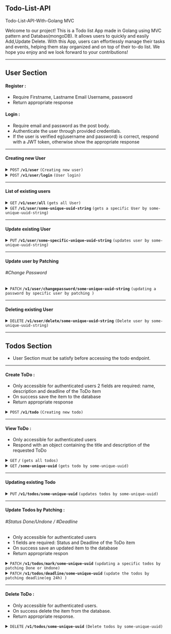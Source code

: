 ## Todo-List-API
 Todo-List-API-With-Golang MVC 

 Welcome to our project! This is a Todo list App made in Golang using MVC pattern and Databas(mongoDB). It allows users to quickly and easily Add,Update Delete. With this App, users can effortlessly manage their tasks and events, helping them stay organized and on top of their to-do list. We hope you enjoy and we look forward to your contributions!

------------------------------------------------------------------

## User Section

#### Register :
* Require Firstname, Lastname Email Username, password
* Return appropriate response

#### Login :
* Require email and password as the post body.
* Authenticate the user through provided credentials.
* If the user is verified eg(username and password) is correct, respond with a JWT token, otherwise show the appropriate response


------------------------------------------------------------------


#### Creating new User

<details>
 <summary><code>POST</code> <code><b>/v1/user</b></code> <code>(Creating new user)</code></summary>

##### #Request
``` javascript
{
    "userid":"",
    "firstname":"nungrie",
    "lastname":"galadima",
    "email":"nungrie0519@gmail.com",
    "username": "nung",
    "password": "3534"
}
```

##### Parameters

> | name      |  type     | data type               | description                                                           |
> |-----------|-----------|-------------------------|-----------------------------------------------------------------------|
> | None      |  required | object (JSON)   | N/A  |


##### Responses

``` javascript
User Successfully Added
```

##### Example cURL

> ```javascript
>  curl -X POST -H "Content-Type: application/json" --data @post.json http://localhost:8080/v1/user/

> ```

</details>
<details>
 <summary><code>POST</code> <code><b>/v1/user/login</b></code> <code>(User login)</code></summary>

##### #Request
``` javascript
{
    "username": "nung",
    "password": "3534"
}
```

##### Parameters

> | name      |  type     | data type               | description                                                           |
> |-----------|-----------|-------------------------|-----------------------------------------------------------------------|
> | None      |  required | object (JSON)   | N/A  |


##### Responses

``` javascript
User Successfully Login
```

##### Example cURL

> ```javascript
>  curl -X POST -H "Content-Type: application/json" --data @post.json http://localhost:8080/v1/user/

> ```

</details>

------------------------------------------------------

#### List of existing users 

<details>
 <summary><code>GET</code> <code><b>/v1/user/all</b></code> <code>(gets all User)</code></summary>

##### Parameters

> None

##### Responses

``` javascript
 {
    "_id": "5ab6ca49-fa35-4049-8b0d-f6f35db4bc85",
    "firstname": "nungrie",
    "lastname": "galadima",
    "email": "nungrie0519@gmail.com",
    "username": "nung",
    "password": "3534",
    "create_at": "2023-04-19T15:49:50.982+01:00",
    "update_at": "0001-01-01T00:00:00Z"
    .....
  }                                     
```

##### Example cURL

> ```javascript
>  curl -X GET -H "Content-Type: application/json" http://localhost:8080/v1/user/all
> ```

</details>

<details>
 <summary><code>GET</code> <code><b>/v1/user/some-unique-uuid-string</b></code> <code>(gets a specific User by some-unique-uuid-string)</code></summary>

##### Parameters

> | name              |  type     | data type      | description                         |
> |-------------------|-----------|----------------|-------------------------------------|
> | `stub_numeric_id` |  required | int ($int64)   | The specific stub numeric some-unique-uuid-string        |

##### Responses

> | http code     | content-type                      | response                                                            |
> |---------------|-----------------------------------|---------------------------------------------------------------------|
> | `200`         | `text/plain;charset=UTF-8`       string                                                         |
> | `400`         | `application/json`                | `{"code":"400","message":"Bad Request"}`                            |

##### Example cURL

> ```javascript
>  curl -X GET -H "Content-Type: application/json" http://localhost:8080/v1/user/some-specific-unique-uuid-string
> ```

</details>


------------------------------------------------------------------------------------------


#### Update existing User


<details>
  <summary><code>PUT</code> <code><b>/v1/user/some-specific-unique-uuid-string</b></code> <code>(updates user by some-unique-uuid-string)</code></summary>

##### #Request
``` javascript
{
    "_id": "5ab6ca49-fa35-4049-8b0d-f6f35db4bc85",
    "firstname": "nungrie",
    "lastname": "galadima",
    "email": "nungrie0519@gmail.com",
    "username": "nung",
    "password": "3534",
}
```

> | name   |  type      | data type      | description                                                  |
> |--------|------------|----------------|--------------------------------------------------------------|
> | `uuid` |  required  | string         | The specific unique idendifier                  |

##### Responses

> Successfully Updated

##### Example cURL

> ```javascript
>  curl -X PUT -H "Content-Type: application/json" --data @put.json http://localhost:8080/v1/user/some-unique-uuid-string
> ```

</details>

------------------------------------------------------------------------------------------

#### Update user by Patching 

###### #Change Password
<details>
 <summary><code>PATCH</code> <code><b>/v1/user/changepassword/some-unique-uuid-string</b></code> <code>(updating a password by specific user by patching )</code></summary>

##### #Request

``` javascript
{
  "password": "1234"
}
```

##### Responses

``` javascript
Password Successfully Updated 
```

##### Example cURL

> ```javascript
>  curl -X PATCH -H "Content-Type: application/json" http://localhost:8080/v1/user/changepassword/some-unique-uuid-string
> ```

</details>

------------------------------------------------------------------------------------------

#### Deleting existing User

<details>
  <summary><code>DELETE</code> <code><b>/v1/user/delete/some-unique-uuid-string</b></code> <code>(Delete user by some-unique-uuid-string)</code></summary>

##### Parameters

> | name   |  type      | data type      | description                                          |
> |--------|------------|----------------|------------------------------------------------------|
> | `uuid` |  required  | string         | The specific stub unique idendifier                  |


##### Responses

``` javascript
Successfully Deleted
```

##### Example cURL

> ```javascript
>  curl -X DELETE -H "Content-Type: application/json" http://localhost:8080/v1/user/delete/some-unique-uuid-string
> ```

</details>

------------------------------------------------------------------------------------------

## Todos Section
- User Section must be satisfy before accessing the todo endpoint.
------------------------------------------------------------------

#### Create ToDo :
* Only accessible for authenticated users
2 fields are required: name, description and deadline of the ToDo item
* On success save the item to the database
* Return appropriate response


<details>
 <summary><code>POST</code> <code><b>/v1/todo</b></code> <code>(Creating new todo)</code></summary>

##### Body(--data @post)
``` javascript
 {
  "name": "DevOP",
  "description": "Basic of DevOp",
  "deadline": "12h"
}
```

##### Parameters

> | name      |  type     | data type               | description                                                           |
> |-----------|-----------|-------------------------|-----------------------------------------------------------------------|
> | None      |  required | object (JSON)   | N/A  |


##### Responses

``` javascript
Todo created successfully 
```

##### Example cURL

> ```javascript
>  curl -X POST -H "Content-Type: application/json" --data @post.json http://localhost:8080/v1/todos/

> ```

</details>

------------------------------------------------------------------------------------------

#### View ToDo :
* Only accessible for authenticated users
* Respond with an object containing the title and description of the requested ToDo

<details>
 <summary><code>GET</code> <code><b>/</b></code> <code>(gets all todos)</code></summary>

##### Parameters

> None

##### Responses

> | http code     | content-type                      | response                                                            |
> |---------------|-----------------------------------|---------------------------------------------------------------------|
> | `200`         | `text/plain;charset=UTF-8`       string                                                         |

##### Example cURL

> ```javascript
>  curl -X GET -H "Content-Type: application/json" http://localhost:8080/v1/todos/
> ```

</details>

<details>
 <summary><code>GET</code> <code><b>/some-unique-uuid</b></code> <code>(gets todo by some-unique-uuid)</code></summary>

##### Parameters

> | name              |  type     | data type      | description                         |
> |-------------------|-----------|----------------|-------------------------------------|
> | `uuid` |  required | string   | T some-unique-uuid string        |

##### Responses

> | http code     | content-type                      | response                                                            |
> |---------------|-----------------------------------|---------------------------------------------------------------------|
> | `200`         | `text/plain;charset=UTF-8`               string                                                         |
> | `400`         | `application/json`                | `{"code":"400","message":"Bad Request"}`                            |

##### Example cURL

> ```javascript
>  curl -X GET -H "Content-Type: application/json" http://localhost:8080/v1/todos/
> ```

</details>


------------------------------------------------------------------------------------------


#### Updating existing Todo

<details>
  <summary><code>PUT</code> <code><b>/v1/todos/some-unique-uuid</b></code> <code>(updates todos by some-unique-uuid)</code></summary>
 
##### Request
 ``` javascript
 {
  "name": "DevOP",
  "description": "Basic of DevOp",
  "deadline": "12h"
}
```

##### Parameters

> | name   |  type      | data type      | description                                                  |
> |--------|------------|----------------|--------------------------------------------------------------|
> | `uuid` |  required  | string         | The specific proxy config unique idendifier                  |

##### Responses

> updated successfully

##### Example cURL

> ```javascript
>  curl -X PUT -H "Content-Type: application/json" --data @put.json http://localhost:8080/v1/todos/some-unique-uuid-string
> ```

</details>

----------------------------------------------
#### Update Todos by Patching :
###### #Status Done/Undone / #Deadline
* Only accessible for authenticated users
* 1 fields are required: Status and Deadline of the ToDo item
* On success save an updated item to the database
* Return appropriate respon

<details>
 <summary><code>PATCH</code> <code><b>/v1/todos/mark/some-unique-uuid</b></code> <code>(updating a specific todos by patching Done or Undone)</code></summary>

  ##### Request
 
 ``` javascript
 {
 "status": "Done"
 }
 
 ```
 
##### Parameters

> | name   |  type      | data type      | description                                                  |
> |--------|------------|----------------|--------------------------------------------------------------|
> | `uuid` |  required  | string         | The specific unique idendifier                  |


##### Responses

 > Update successfully                                                  |

##### Example cURL

> ```javascript
>  curl -X PATCH -H "Content-Type: application/json" http://localhost:8080/v1/todos/some-unique-uuid
> ```

</details>

<details>
 <summary><code>PATCH</code> <code><b>/v1/todos/deadline/some-unique-uuid</b></code> <code>(update the todos by patching deadline(eg 24h) )</code></summary>

 ##### Request
 
 ``` javascript
 {
 "deadline": "24h"
 }
 
 ```
 
##### Parameters

> | name              |  type     | data type      | description                         |
> |-------------------|-----------|----------------|-------------------------------------|
> | `uuid` |  required | string  | The specific unique-uuid string       |

##### Responses

 > Update successfully

##### Example cURL

> ```javascript
>  curl -X PATCH -H "Content-Type: application/json" http://localhost:8080/v1/todos/some-unique-uuid string
> ```

</details>

------------------------------------------------------------------------------------------

#### Delete ToDo :
* Only accessible for authenticated users.
* On success delete the item from the database.
* Return appropriate response.

<details>
  <summary><code>DELETE</code> <code><b>/v1/todos/some-unique-uuid</b></code> <code>(Delete todos by some-unique-uuid)</code></summary>

##### Parameters

> | name   |  type      | data type      | description                                          |
> |--------|------------|----------------|------------------------------------------------------|
> | `uuid` |  required  | string         |    The specific unique-uuid string                  |


##### Responses

 > Deleted successfully
 
##### Example cURL

> ```javascript
>  curl -X DELETE -H "Content-Type: application/json" http://localhost:8080/v1/todos/some-unique-uuid
> ```

</details>


